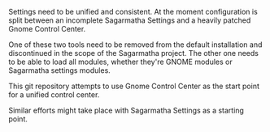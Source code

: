 Settings need to be unified and consistent. At the moment configuration is split between an incomplete Sagarmatha Settings and a heavily patched Gnome Control Center.

One of these two tools need to be removed from the default installation and discontinued in the scope of the Sagarmatha project. The other one needs to be able to load all modules, whether they're GNOME modules or Sagarmatha settings modules.

This git repository attempts to use Gnome Control Center as the start point for a unified control center.

Similar efforts might take place with Sagarmatha Settings as a starting point.
